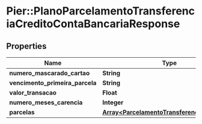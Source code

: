 # Pier::PlanoParcelamentoTransferenciaCreditoContaBancariaResponse

## Properties
Name | Type | Description | Notes
------------ | ------------- | ------------- | -------------
**numero_mascarado_cartao** | **String** | {{{plano_parcelamento_transferencia_credito_conta_bancaria_response_numero_mascarado_cartao_value}}} | [optional] 
**vencimento_primeira_parcela** | **String** | {{{plano_parcelamento_transferencia_credito_conta_bancaria_response_vencimento_primeira_parcela_value}}} | [optional] 
**valor_transacao** | **Float** | {{{plano_parcelamento_transferencia_credito_conta_bancaria_response_valor_transacao_value}}} | [optional] 
**numero_meses_carencia** | **Integer** | {{{plano_parcelamento_transferencia_credito_conta_bancaria_response_numero_meses_carencia_value}}} | [optional] 
**parcelas** | [**Array&lt;ParcelamentoTransferenciaResponse&gt;**](ParcelamentoTransferenciaResponse.md) | {{{plano_parcelamento_transferencia_credito_conta_bancaria_response_parcelas_value}}} | [optional] 



